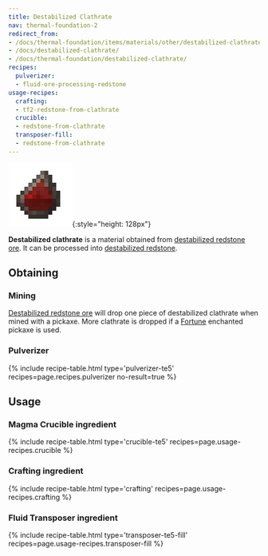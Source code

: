 ```yaml
---
title: Destabilized Clathrate
nav: thermal-foundation-2
redirect_from:
- /docs/thermal-foundation/items/materials/other/destabilized-clathrate/
- /docs/destabilized-clathrate/
- /docs/thermal-foundation/destabilized-clathrate/
recipes:
  pulverizer:
  - fluid-ore-processing-redstone
usage-recipes:
  crafting:
  - tf2-redstone-from-clathrate
  crucible:
  - redstone-from-clathrate
  transposer-fill:
  - redstone-from-clathrate
---
```


![Destabilized clathrate](/assets/images/thermal-foundation-2/clathrate-redstone.gif){:style="height: 128px"}


**Destabilized clathrate** is a material obtained from [destabilized redstone
ore](/docs/thermal-foundation-2/destabilized-redstone-ore/). It can be processed into [destabilized
redstone](/docs/thermal-foundation-2/destabilized-redstone/).


Obtaining
---------

### Mining
[Destabilized redstone ore](/docs/thermal-foundation-2/destabilized-redstone-ore/) will drop one
piece of destabilized clathrate when mined with a pickaxe. More clathrate is
dropped if a [Fortune](https://minecraft.gamepedia.com/Fortune) enchanted
pickaxe is used.

### Pulverizer
{% include recipe-table.html type='pulverizer-te5' recipes=page.recipes.pulverizer no-result=true %}


Usage
-----

### Magma Crucible ingredient
{% include recipe-table.html type='crucible-te5' recipes=page.usage-recipes.crucible %}

### Crafting ingredient
{% include recipe-table.html type='crafting' recipes=page.usage-recipes.crafting %}

### Fluid Transposer ingredient
{% include recipe-table.html type='transposer-te5-fill' recipes=page.usage-recipes.transposer-fill %}
